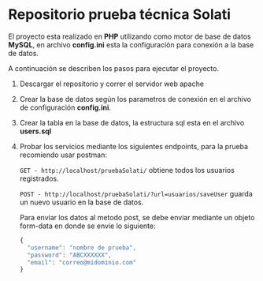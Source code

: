 # Repositorio prueba técnica Solati

El proyecto esta realizado en **PHP** utilizando como motor de base de datos **MySQL**, en archivo **config.ini** esta la configuración para conexión a la base de datos.

A continuación se describen los pasos para ejecutar el proyecto.

1. Descargar el repositorio y correr el servidor web apache
2. Crear la base de datos según los parametros de conexión en el archivo de configuración **config.ini**.
3. Crear la tabla en la base de datos, la estructura sql esta en el archivo **users.sql**
4. Probar los servicios mediante los siguientes endpoints, para la prueba recomiendo usar postman:

   `GET - http://localhost/pruebaSolati/` obtiene todos los usuarios registrados.

   `POST - http://localhost/pruebaSolati/?url=usuarios/saveUser` guarda un nuevo usuario en la base de datos.

   Para enviar los datos al metodo post, se debe enviar mediante un objeto form-data en donde se envíe lo siguiente:

   ```javascript
   {
     "username": "nombre de prueba",
     "password": "ABCXXXXXX",
     "email": "correo@midominio.com"
   }
   ```
